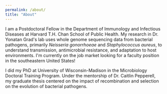 ```yaml
---
permalink: /about/
title: "About"
---
```


I am a Postdoctoral Fellow in the Department of Immunology and Infectious Diseases at Harvard T.H. Chan School of Public Health. My research in Dr. Yonatan Grad's lab uses whole genome sequencing data from bacterial pathogens, primarily *Neisseria gonorrhoeae* and *Staphylococcus aureus*, to understand transmission, antimicrobial resistance, and adaptation to host environments. I'm currently on the job market looking for a faculty position in the southeastern United States!

I did my PhD at University of Wisconsin-Madison in the Microbiology Doctoral Training Program. Under the mentorship of Dr. Caitlin Pepperell, my graduate thesis centered on the impact of recombination and selection on the evolution of bacterial pathogens.
